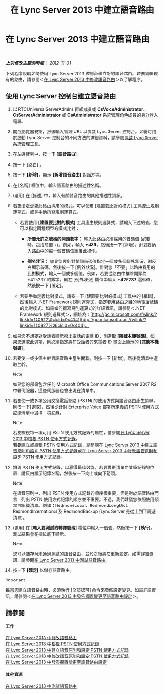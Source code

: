 ﻿---
title: 在 Lync Server 2013 中建立語音路由
TOCTitle: 在 Lync Server 2013 中建立語音路由
ms:assetid: d189057d-cc9d-4622-9d10-f5385d703faf
ms:mtpsurl: https://technet.microsoft.com/zh-tw/library/Gg398898(v=OCS.15)
ms:contentKeyID: 49292391
ms.date: 08/10/2015
mtps_version: v=OCS.15
ms.translationtype: HT
---

# 在 Lync Server 2013 中建立語音路由

 

_**上次修改主題的時間：** 2012-11-01_

下列程序說明如何使用 Lync Server 2013 控制台建立新的語音路由。若要編輯現有的路由，請參閱＜[在 Lync Server 2013 中修改語音路由](lync-server-2013-modify-a-voice-route.md)＞以了解程序。

## 使用 Lync Server 控制台建立語音路由

1.  以 RTCUniversalServerAdmins 群組成員或 **CsVoiceAdministrator**、**CsServerAdministrator** 或 **CsAdministrator** 系統管理角色成員的身分登入電腦。

2.  開啟瀏覽器視窗，然後輸入管理 URL 以開啟 Lync Server 控制台。如需可用於啟動 Lync Server 控制台的不同方法的詳細資料，請參閱[開啟 Lync Server 系統管理工具](lync-server-2013-open-lync-server-administrative-tools.md)。

3.  在左導覽列中，按一下 **\[語音路由\]**。

4.  按一下 \[路由\] 。

5.  按一下 **\[新增\]**，顯示 **\[新增語音路由\]** 對話方塊。

6.  在 \[名稱\] 欄位中，輸入語音路由的描述性名稱。

7.  (選用) 在 \[描述\] 中，輸入有關語音路由的其他描述性資訊。

8.  若要指定您要此路由採用的模式，可以使用 \[建置要比對的模式\] 工具產生規則運算式，或是手動撰寫規則運算式。
    
      - 若要使用 **\[建置要比對的模式\]** 工具產生規則運算式，請輸入下述的值。您可以指定兩種類型的模式比對：
        
          - **所要允許之號碼的開頭數字：** 輸入此路由必須採用的首碼值 (必要時，包括前置 +)。例如，輸入 **+425**，然後按一下 \[新增\]。針對要納入路由中的每一個首碼值重覆此操作。
        
          - **例外狀況：** 如果您要針對某個首碼值指定一個或多個例外狀況，則反白顯示首碼，然後按一下 \[例外狀況\]。針對您「不要」此路由採用的比對模式，輸入一個或多個值。例如，若要從路由中排除開頭為 +425237 的數字，則在 \[例外狀況\] 欄位中輸入 **+425237** 這個值，然後按一下 \[確定\]。
    
      - 若要手動定義比對模式，請按一下 \[建置要比對的模式\] 工具中的 \[編輯\]，然後輸入 .NET Framework 規則運算式，指定套用路由之目的地電話號碼的比對模式。如需如何撰寫規則運算式的詳細資訊，請參閱＜.NET Framework 規則運算式＞，網址為：[http://go.microsoft.com/fwlink/?linkid=140927\&clcid=0x404](http://go.microsoft.com/fwlink/?linkid=140927%26clcid=0x404)。

9.  如果您不想要對受話者顯示撥出電話的電話 ID，則選取 **\[隱藏本機號碼\]**。如果您選取此選項，則必須指定將在受話者的來電者 ID 畫面上顯示的 **\[其他本機號碼\]**。

10. 若要使一或多個主幹與語音路由產生關聯，則按一下 \[新增\]，然後從清單中選取主幹。
    
    > [!NOTE]  
    > 如果您的部署包含任何 Microsoft Office Communications Server 2007 R2 中繼伺服器，這些伺服器也會出現在清單中。
    


11. 若要使一或多項公用交換電話網路 (PSTN) 的使用方式與語音路由產生關聯，則按一下\[選取\]，然後從針對 Enterprise Voice 部署所定義的 PSTN 使用方式記錄清單中選擇一項記錄。
    
    > [!NOTE]  
    > 若要檢視每一項可用 PSTN 使用方式記錄的屬性，請參閱<a href="lync-server-2013-view-pstn-usage-records.md">在 Lync Server 2013 中檢視 PSTN 使用方式記錄</a>。<br />
    > 若要建立或編輯 PSTN 使用方式記錄，請參閱<a href="lync-server-2013-create-a-voice-policy-and-configure-pstn-usage-records.md">在 Lync Server 2013 中建立語音原則和設定 PSTN 使用方式記錄</a>或<a href="lync-server-2013-modify-a-voice-policy-and-configure-pstn-usage-records.md">在 Lync Server 2013 中修改語音原則和設定 PSTN 使用方式記錄</a>。


12. 排列 PSTN 使用方式記錄，以獲得最佳效能。若要變更清單中某筆記錄的位置，請反白顯示記錄名稱，然後按一下向上或向下箭頭。
    
    > [!NOTE]  
    > 在語音原則中，列出 PSTN 使用方式記錄的順序很重要，但是對於語音路由而言，列出 PSTN 使用方式記錄的順序並不重要。不過，我們建議您依照使用頻率來組織清單。例如：RedmondLocal、RedmondLongDist、RedmondInternational 及 RedmondBackup (Lync Server 是從上到下周遊清單)。
    


13. (選用) 在 **\[輸入要測試的轉譯號碼\]** 欄位中輸入一個值，然後按一下 **\[執行\]**。測試結果會在欄位底下顯示。
    
    > [!NOTE]  
    > 您可以儲存尚未通過測試的語音路由，並於之後將它重新設定。如需詳細資訊，請參閱<a href="lync-server-2013-test-voice-routing.md">在 Lync Server 2013 中測試語音路由</a>。
    


14. 按一下 **\[確定\]** 以儲存語音路由。

> [!IMPORTANT]  
> 每當您建立語音路由時，必須執行 [全部認可] 命令來發佈設定變更。如需詳細資訊，請參閱＜<a href="lync-server-2013-publish-pending-changes-to-the-voice-routing-configuration.md">在 Lync Server 2013 中發佈擱置變更至語音路由設定</a>＞。



## 請參閱

#### 工作

[在 Lync Server 2013 中修改語音路由](lync-server-2013-modify-a-voice-route.md)  
[在 Lync Server 2013 中檢視 PSTN 使用方式記錄](lync-server-2013-view-pstn-usage-records.md)  
[在 Lync Server 2013 中建立語音原則和設定 PSTN 使用方式記錄](lync-server-2013-create-a-voice-policy-and-configure-pstn-usage-records.md)  
[在 Lync Server 2013 中修改語音原則和設定 PSTN 使用方式記錄](lync-server-2013-modify-a-voice-policy-and-configure-pstn-usage-records.md)  
[在 Lync Server 2013 中發佈擱置變更至語音路由設定](lync-server-2013-publish-pending-changes-to-the-voice-routing-configuration.md)  

#### 其他資源

[在 Lync Server 2013 中測試語音路由](lync-server-2013-test-voice-routing.md)

